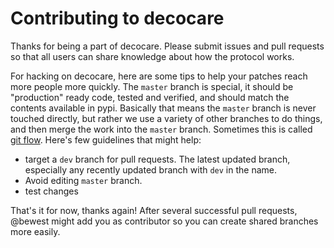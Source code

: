
# Contributing to decocare

Thanks for being a part of decocare.
Please submit issues and pull requests so that all users can share
knowledge about how the protocol works.

For hacking on decocare, here are some tips to help your patches reach
more people more quickly.  The `master` branch is special, it should
be "production" ready code, tested and verified, and should match the
contents available in pypi.  Basically that means the `master` branch
is never touched directly, but rather we use a variety of other
branches to do things, and then merge the work into the `master`
branch.  Sometimes this is called
[git flow](http://nvie.com/posts/a-successful-git-branching-model/).
Here's few guidelines that might help:
  
  * target a `dev` branch for pull requests.  The latest updated
    branch, especially any recently updated branch with `dev` in the
    name.
  * Avoid editing `master` branch.
  * test changes

That's it for now, thanks again!
After several successful pull requests, @bewest might add you as
contributor so you can create shared branches more easily.


